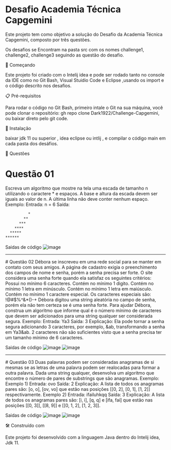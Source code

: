 # Desafio Academia Técnica Capgemini

Este projeto tem como objetivo a solução do Desafio da Academia Técnica Capgemini, composto por três questões.

Os desafios se Encontram na pasta src com os nomes challenge1, challenge2, challenge3 seguindo as questão do desafio.

🚀 Começando

Este projeto foi criado com o Intelij idea e pode ser rodado tanto no console da IDE como no Git Bash, Visual Stuidio Code e  Eclipse ,usando os import e o código descrito nos desafios.

📋 Pré-requisitos

Para rodar o código no Git Bash, primeiro intale o Git na sua máquina, você pode clonar o repositório: gh repo clone Dark1922/Challenge-Capgemini, ou baixar direto pelo git code.

🔧 Instalação

baixar jdk 11 ou superior , idea eclipse ou intlij , e compilar o código main em cada pasta dos desáfios.

🔩 Questôes

# Questão 01
Escreva um algoritmo que mostre na tela uma escada de tamanho n utilizando o caractere * e espaços. A base e altura da escada devem ser iguais ao valor de n. A última linha não 
deve conter nenhum espaço.
Exemplo:
Entrada:
n = 6
Saída:
```bash
          *
        **
      ***
    ****
  *****
******
```
Saidas de código
![image](https://user-images.githubusercontent.com/48605830/154740318-41ffc291-f236-4800-96e7-65dfa0f04326.png)
<hr>
# Questão 02
Débora se inscreveu em uma rede social para se manter em contato com seus amigos. A página de cadastro exigia o preenchimento dos campos de nome e senha, porém a senha precisa 
ser forte. O site considera uma senha forte quando ela satisfaz os seguintes critérios:
Possui no mínimo 6 caracteres.
Contém no mínimo 1 digito.
Contém no mínimo 1 letra em minúsculo.
Contém no mínimo 1 letra em maiúsculo.
Contém no mínimo 1 caractere especial. Os caracteres especiais são: !@#$%^&*()-+
Débora digitou uma string aleatória no campo de senha, porém ela não tem certeza se é uma senha forte. Para ajudar Débora, construa um algoritmo que informe qual é o número 
mínimo de caracteres que devem ser adicionados para uma string qualquer ser considerada segura.
Exemplo:
Entrada:
Ya3
Saída:
3
Explicação:
Ela pode tornar a senha segura adicionando 3 caracteres, por exemplo, &ab, transformando a senha em Ya3&ab. 2 caracteres não são suficientes visto que a senha precisa ter um 
tamanho mínimo de 6 caracteres.

Saidas de código
![image](https://user-images.githubusercontent.com/48605830/154740664-09527dc7-3cd6-48ee-8f88-6611d29e2e46.png)
![image](https://user-images.githubusercontent.com/48605830/154740847-96894c85-527d-4af0-b4c7-a0095cef24f9.png)
<hr>
# Questão 03
Duas palavras podem ser consideradas anagramas de si mesmas se as letras de uma palavra podem ser realocadas para formar a outra palavra. Dada uma string qualquer, desenvolva 
um algoritmo que encontre o número de pares de substrings que são anagramas.
Exemplo:
Exemplo 1)
Entrada:
ovo
Saída:
2
Explicação:
A lista de todos os anagramas pares são: [o, o], [ov, vo] que estão nas posições [[0, 2], [0, 1], [1, 2]] respectivamente. 
Exemplo 2)
Entrada:
ifailuhkqq
Saída:
3
Explicação:
A lista de todos os anagramas pares são: [i, i], [q, q] e [ifa, fai] que estão nas posições [[0, 3]], [[8, 9]] e [[0, 1, 2], [1, 2, 3]].

Saidas de código
![image](https://user-images.githubusercontent.com/48605830/154741103-d426f0a4-cb26-4481-b63b-4fdaf36d8cad.png)
![image](https://user-images.githubusercontent.com/48605830/154741149-4e8ba119-5eac-4b92-ad79-c9582b336d18.png)


🛠️ Construído com

Este projeto foi desenvolvido com a linguagem Java dentro do Intelij idea,  Jdk 11.


